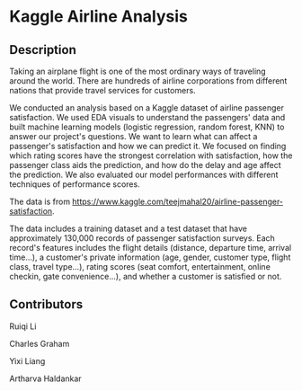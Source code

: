 # Kaggle Airline Analysis

## Description

Taking an airplane flight is one of the most ordinary ways of traveling around the world. There are hundreds of airline corporations from different nations that provide travel services for customers. 

We conducted an analysis based on a Kaggle dataset of airline passenger satisfaction. We used EDA visuals to understand the passengers' data and built machine learning models (logistic regression, random forest, KNN) to answer our project's questions. We want to learn what can affect a passenger's satisfaction and how we can predict it. We focused on finding which rating scores have the strongest correlation with satisfaction, how the passenger class aids the prediction, and how do the delay and age affect the prediction. We also evaluated our model performances with different techniques of performance scores.

The data is from https://www.kaggle.com/teejmahal20/airline-passenger-satisfaction.

The data includes a training dataset and a test dataset that have approximately 130,000 records of passenger satisfaction surveys. Each record's features includes the flight details (distance, departure time, arrival time...), a customer's private information (age, gender, customer type, flight class, travel type...), rating scores (seat comfort, entertainment, online checkin, gate convenience...), and whether a customer is satisfied or not.

## Contributors

Ruiqi Li

Charles Graham

Yixi Liang

Artharva Haldankar
